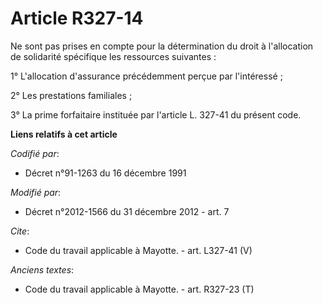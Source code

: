 # Article R327-14

Ne sont pas prises en compte pour la détermination du droit à l'allocation de solidarité spécifique les ressources
suivantes : 

1° L'allocation d'assurance précédemment perçue par l'intéressé ; 

2° Les prestations familiales ; 

3° La prime forfaitaire instituée par l'article L. 327-41 du présent code.

**Liens relatifs à cet article**

_Codifié par_:

  - Décret n°91-1263 du 16 décembre 1991

_Modifié par_:

  - Décret n°2012-1566 du 31 décembre 2012 - art. 7

_Cite_:

  - Code du travail applicable à Mayotte. - art. L327-41 (V)

_Anciens textes_:

  - Code du travail applicable à Mayotte. - art. R327-23 (T)
